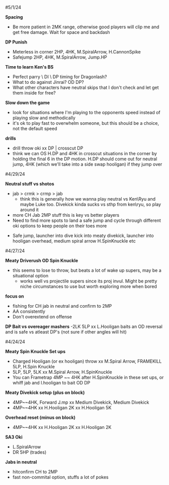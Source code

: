 #5/1/24

**Spacing**
- Be more patient in 2MK range, otherwise good players will clip me and get free damage.  Wait for space and backdash

**DP Punish**
- Meterless in corner 2HP, 4HK, M.SpiralArrow, H.CannonSpike
- Safejump 2HP, 4HK, M.SpiralArrow, Jump.HP

**Time to learn Ken's BS**
- Perfect parry \ DI \ DP timing for Dragonlash?
- What to do against Jinrai?  OD DP?
- What other characters have neutral skips that I don't check and let get them inside for free?

**Slow down the game**
- look for situations where I'm playing to the opponents speed instead of playing slow and methodically
- it's ok to play fast to overwhelm someone, but this should be a choice, not the default speed

**drills**
- drill throw oki xx DP | crosscut DP
- think we can OS H.DP and 4HK in crosscut situations in the corner by holding the final 6 in the DP motion.  H.DP should come out for neutral jump, 4HK (which we'll take into a side swap hooligan) if they jump over

#4/29/24

**Neutral stuff vs shotos**
- jab > crmk > crmp > jab
  * think this is generally how we wanna play neutral vs Ken\Ryu and maybe Luke too.  Divekick kinda sucks vs sthp from ken\ryu, so play around it
 - more CH Jab 2MP stuff this is key vs better players
 - Need to find more spots to land a safe jump and cycle through different oki options to keep people on their toes more
  * Safe jump, launcher into dive kick into meaty divekick, launcher into hooligan overhead, medium spiral arrow H.SpinKnuckle etc

#4/27/24

**Meaty Driverush OD Spin Knuckle**
- this seems to lose to throw, but beats a lot of wake up supers, may be a situational option
  * works well vs projectile supers since its proj invul.  Might be pretty niche circumstances to use but worth exploring more when bored

**focus on**
- fishing for CH jab in neutral and confirm to 2MP 
- AA consistently
- Don't overextend on offense

**DP Bait vs overeager mashers**
  -2LK 5LP xx L.Hooligan baits an OD reversal and is safe vs atleast DP's (not sure if other angles will hit)

#4/24/24

**Meaty Spin Knuckle Set ups**
- Charged Hooligan (or ex hooligan) throw xx M.Spiral Arrow, FRAMEKILL 5LP, H.Spin Knuckle
- 5LP, 5LP, 5LK xx M.Spiral Arrow, H.SpinKnuckle
- You can Frametrap 4MP ~~ 4HK after H.SpinKnuckle in these set ups, or whiff jab and l.hooligan to bait OD DP

**Meaty Divekick setup (plus on block)**
- 4MP~~4HK, Forward J.mp xx Medium Divekick, Medium Divekick
- 4MP~~4HK xx H.Hooligan 2K xx H.Hooligan 5K

**Overhead reset (minus on block)**
- 4MP~~4HK xx H.Hooligan 2K xx H.Hooligan 2K

**SA3 Oki**
- L.SpiralArrow
- DR 5HP (trades)

**Jabs in neutral**
- hitconfirm CH to 2MP
- fast non-commital option, stuffs a lot of pokes
